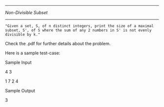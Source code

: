 **********************
*Non-Divisible Subset*
**********************

	"Given a set, S, of n distinct integers, print the size of a maximal subset, S', of S where the sum of any 2 numbers in S' is not evenly divisible by k."

Check the .pdf for further details about the problem. 

Here is a sample test-case:

Sample Input

4 3

1 7 2 4


Sample Output

3
